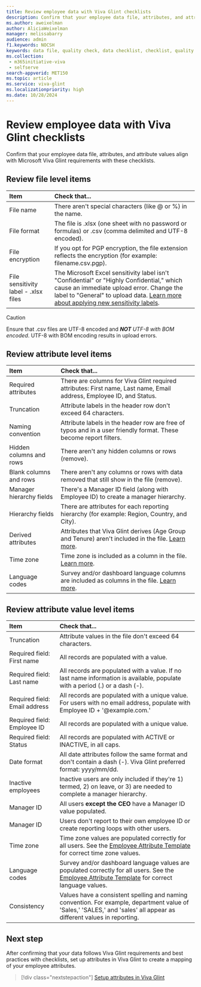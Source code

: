 ```yaml
---
title: Review employee data with Viva Glint checklists
description: Confirm that your employee data file, attributes, and attribute values align with Microsoft Viva Glint requirements with these checklists.
ms.author: aweixelman
author: AliciaWeixelman
manager: melissabarry
audience: admin
f1.keywords: NOCSH
keywords: data file, quality check, data checklist, checklist, quality assurance
ms.collection: 
 - m365initiative-viva
 - selfserve
search-appverid: MET150
ms.topic: article
ms.service: viva-glint
ms.localizationpriority: high
ms.date: 10/28/2024
---
```


# Review employee data with Viva Glint checklists

Confirm that your employee data file, attributes, and attribute values align with Microsoft Viva Glint requirements with these checklists.

## Review file level items

|Item   |Check that...   |
|:----------|:-----------|
|File name    |There aren't special characters (like @ or %) in the name.       |
|File format    |The file is .xlsx (one sheet with no password or formulas) or .csv (comma delimited and UTF-8 encoded).  |
|File encryption    |If you opt for PGP encryption, the file extension reflects the encryption (for example: filename.csv.pgp).       |
|File sensitivity label - .xlsx files   | The Microsoft Excel sensitivity label isn't "Confidential" or "Highly Confidential," which cause an immediate upload error. Change the label to "General" to upload data. [Learn more about applying new sensitivity labels](https://support.microsoft.com/office/apply-sensitivity-labels-to-your-files-and-email-2f96e7cd-d5a4-403b-8bd7-4cc636bae0f9). |

> [!CAUTION] 
> Ensure that .csv files are UTF-8 encoded and _**NOT** UTF-8 with BOM encoded_. UTF-8 with BOM encoding results in upload errors.
 
## Review attribute level items

|Item   |Check that...   |
|:----------|:-----------|
|Required attributes | There are columns for Viva Glint required attributes: First name, Last name, Email address, Employee ID, and Status. |
|Truncation   | Attribute labels in the header row don't exceed 64 characters.      |
|Naming convention   | Attribute labels in the header row are free of typos and in a user friendly format. These become report filters.      |
|Hidden columns and rows  | There aren't any hidden columns or rows (remove).    |
|Blank columns and rows  | There aren't any columns or rows with data removed that still show in the file (remove).     |
|Manager hierarchy fields  | There's a Manager ID field (along with Employee ID) to create a manager hierarchy.     |
|Hierarchy fields  | There are attributes for each reporting hierarchy (for example: Region, Country, and City).     |
|Derived attributes | Attributes that Viva Glint derives (Age Group and Tenure) aren't included in the file. [Learn more](send-employee-attributes.md#derived-attributes).    |
|Time zone  | Time zone is included as a column in the file. [Learn more](attribute-fundamentals.md#time-zones).    |
|Language codes |  Survey and/or dashboard language columns are included as columns in the file. [Learn more](attribute-fundamentals.md#languages).    |

## Review attribute value level items

|Item   |Check that...   |
|:----------|:-----------|
|Truncation   | Attribute values in the file don't exceed 64 characters.      |
|Required field: First name  | All records are populated with a value.      |
|Required field: Last name   | All records are populated with a value. If no last name information is available, populate with a period (.) or a dash (-).      |
|Required field: Email address   | All records are populated with a unique value. For users with no email address, populate with Employee ID + '@example.com.'      |
|Required field: Employee ID  | All records are populated with a unique value.      |
|Required field: Status | All records are populated with ACTIVE or INACTIVE, in all caps.      |
|Date format  | All date attributes follow the same format and don't contain a dash (-). Viva Glint preferred format: yyyy/mm/dd.      |
|Inactive employees  | Inactive users are only included if they're 1) termed, 2) on leave, or 3) are needed to complete a manager hierarchy.      |
|Manager ID  | All users **except the CEO** have a Manager ID value populated.      |
|Manager ID  | Users don't report to their own employee ID or create reporting loops with other users.     |
|Time zone  | Time zone values are populated correctly for all users. See the [Employee Attribute Template](https://www.microsoft.com/download/details.aspx?id=105533) for correct time zone values.     |
|Language codes | Survey and/or dashboard language values are populated correctly for all users. See the [Employee Attribute Template](https://www.microsoft.com/download/details.aspx?id=105533) for correct language values.      |
|Consistency | Values have a consistent spelling and naming convention. For example, department value of 'Sales,' 'SALES,' and 'sales' all appear as different values in reporting.      |

## Next step
After confirming that your data follows Viva Glint requirements and best practices with checklists, set up attributes in Viva Glint to create a mapping of your employee attributes.

> [!div class="nextstepaction"]
> [Setup attributes in Viva Glint](send-employee-attributes.md)
